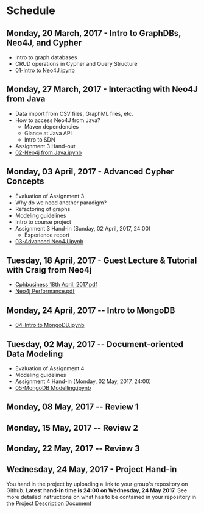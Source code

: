 # Schedule

## Monday, 20 March, 2017 - Intro to GraphDBs, Neo4J, and Cypher

  * Intro to graph databases
  * CRUD operations in Cypher and Query Structure
  * [01-Intro to Neo4J.ipynb](lecture_notes/01-Intro%20to%20Neo4J.ipynb)


## Monday, 27 March, 2017 - Interacting with Neo4J from Java

  * Data import from CSV files, GraphML files, etc.
  * How to access Neo4J from Java?
    * Maven dependencies
    * Glance at Java API
    * Intro to SDN
  * Assignment 3 Hand-out
  * [02-Neo4j from Java.ipynb](lecture_notes/02-Neo4j%20from%20Java.ipynb)


## Monday, 03 April, 2017 - Advanced Cypher Concepts

  * Evaluation of Assignment 3
  * Why do we need another paradigm?
  * Refactoring of graphs
  * Modeling guidelines
  * Intro to course project
  * Assignment 3 Hand-in (Sunday, 02 April, 2017, 24:00)
    * Experience report
  * [03-Advanced Neo4J.ipynb](lecture_notes/03-Advanced%20Neo4J.ipynb)


## Tuesday, 18 April, 2017 - Guest Lecture & Tutorial with Craig from Neo4j
  * [Cphbusiness 18th April, 2017.pdf](guest_lecture/Cphbusiness%2018th%20April%2C%202017.pdf)
  * [Neo4j Performance.pdf](guest_lecture/Neo4j%20Performance.pdf)

## Monday, 24 April, 2017 -- Intro to MongoDB

  * [04-Intro to MongoDB.ipynb](lecture_notes/04-Intro%20to%20MongoDB.ipynb)

## Tuesday, 02 May, 2017 -- Document-oriented Data Modeling

  * Evaluation of Assignment 4
  * Modeling guidelines
  * Assignment 4 Hand-in (Monday, 02 May, 2017, 24:00)
  * [05-MongoDB Modelling.ipynb](lecture_notes/05-MongoDB%20Modelling.ipynb)

## Monday, 08 May, 2017 -- Review 1

## Monday, 15 May, 2017 -- Review 2

## Monday, 22 May, 2017 -- Review 3

## Wednesday, 24 May, 2017 - Project Hand-in

You hand in the project by uploading a link to your group's repository on Github. **Latest hand-in time is 24:00 on Wednesday, 24 May 2017.** See more detailed instructions on what has to be contained in your repository in the [Project Description Document](lecture_notes/Project%20Description.ipynb)
